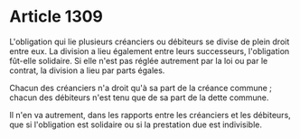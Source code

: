 # Article 1309

L'obligation qui lie plusieurs créanciers ou débiteurs se divise de plein droit entre eux. La division a lieu également entre leurs successeurs, l'obligation fût-elle solidaire. Si elle n'est pas réglée autrement par la loi ou par le contrat, la division a lieu par parts égales.

Chacun des créanciers n'a droit qu'à sa part de la créance commune ; chacun des débiteurs n'est tenu que de sa part de la dette commune.

Il n'en va autrement, dans les rapports entre les créanciers et les débiteurs, que si l'obligation est solidaire ou si la prestation due est indivisible.
